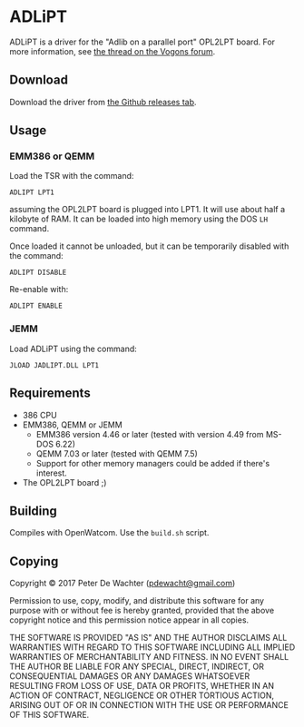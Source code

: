 # ADLiPT

ADLiPT is a driver for the "Adlib on a parallel port" OPL2LPT board.
For more information, see [the thread on the Vogons forum][1].

[1]: https://www.vogons.org/viewtopic.php?f=62&t=55105

## Download

Download the driver from [the Github releases tab][2].

[2]: https://github.com/pdewacht/adlipt/releases/latest

## Usage

### EMM386 or QEMM

Load the TSR with the command:

    ADLIPT LPT1

assuming the OPL2LPT board is plugged into LPT1. It will use about
half a kilobyte of RAM. It can be loaded into high memory using the
DOS `LH` command.

Once loaded it cannot be unloaded, but it can be temporarily disabled
with the command:

    ADLIPT DISABLE

Re-enable with:

    ADLIPT ENABLE

### JEMM

Load ADLiPT using the command:

    JLOAD JADLIPT.DLL LPT1


## Requirements

- 386 CPU
- EMM386, QEMM or JEMM
    - EMM386 version 4.46 or later (tested with version 4.49 from
      MS-DOS 6.22)
    - QEMM 7.03 or later (tested with QEMM 7.5)
    - Support for other memory managers could be added if there's
      interest.
- The OPL2LPT board ;)

## Building

Compiles with OpenWatcom. Use the `build.sh` script.

## Copying

Copyright © 2017 Peter De Wachter (pdewacht@gmail.com)

Permission to use, copy, modify, and distribute this software for any
purpose with or without fee is hereby granted, provided that the above
copyright notice and this permission notice appear in all copies.

THE SOFTWARE IS PROVIDED "AS IS" AND THE AUTHOR DISCLAIMS ALL
WARRANTIES WITH REGARD TO THIS SOFTWARE INCLUDING ALL IMPLIED
WARRANTIES OF MERCHANTABILITY AND FITNESS. IN NO EVENT SHALL THE
AUTHOR BE LIABLE FOR ANY SPECIAL, DIRECT, INDIRECT, OR CONSEQUENTIAL
DAMAGES OR ANY DAMAGES WHATSOEVER RESULTING FROM LOSS OF USE, DATA OR
PROFITS, WHETHER IN AN ACTION OF CONTRACT, NEGLIGENCE OR OTHER
TORTIOUS ACTION, ARISING OUT OF OR IN CONNECTION WITH THE USE OR
PERFORMANCE OF THIS SOFTWARE.
